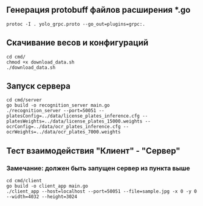 ## Генерация protobuff файлов расширения *.go
```shell
protoc -I . yolo_grpc.proto --go_out=plugins=grpc:.
```

## Скачивание весов и конфигураций
```shell
cd cmd/
chmod +x download_data.sh
./download_data.sh
```

## Запуск сервера
```shell
cd cmd/server
go build -o recognition_server main.go
./recognition_server --port=50051 --platesConfig=../data/license_plates_inference.cfg --platesWeights=../data/license_plates_15000.weights --ocrConfig=../data/ocr_plates_inference.cfg --ocrWeights=../data/ocr_plates_7000.weights
```

## Тест взаимодействия "Клиент" - "Сервер"
### Замечание: должен быть запущен сервер из пункта выше
```shell
cd cmd/client
go build -o client_app main.go
./client_app --host=localhost --port=50051 --file=sample.jpg -x 0 -y 0 --width=4032 --height=3024
```
